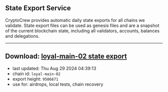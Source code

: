 ## State Export Service
CryptoCrew provides automatic daily state exports for all chains we validate. State export files can be used as genesis files and are a snapshot of the current blockchain state, including all validators, accounts, balances and delegations.

---
**Download: [loyal-main-02 state export](https://dl-eu2.ccvalidators.com/SERVICE/loyal/loyal-main-02_export_9506671.json)**
---

- last updated: Thu Aug 29 2024 04:39:13
- chain id: `loyal-main-02`
- export height: `9506671`
- use for: airdrops, local tests, chain recovery
